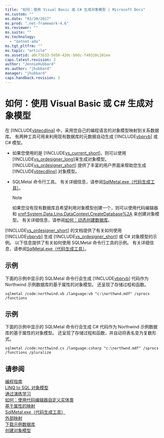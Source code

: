 ```yaml
---
title: "如何：使用 Visual Basic 或 C# 生成对象模型 | Microsoft Docs"
ms.custom: ""
ms.date: "03/30/2017"
ms.prod: ".net-framework-4.6"
ms.reviewer: ""
ms.suite: ""
ms.technology: 
  - "dotnet-ado"
ms.tgt_pltfrm: ""
ms.topic: "article"
ms.assetid: a0c73b33-5650-420c-b9dc-f49310c201ee
caps.latest.revision: 3
author: "JennieHubbard"
ms.author: "jhubbard"
manager: "jhubbard"
caps.handback.revision: 3
---
```

# 如何：使用 Visual Basic 或 C# 生成对象模型
在 [!INCLUDE[vbtecdlinq](../../../../../../includes/vbtecdlinq-md.md)] 中，采用您自己的编程语言的对象模型映射到关系数据库。  有两种工具可用来利用现有数据库的元数据自动生成 [!INCLUDE[vbprvb](../../../../../../includes/vbprvb-md.md)] 或 C\# 模型。  
  
-   如果您使用的是 [!INCLUDE[vs_current_short](../../../../../../includes/vs-current-short-md.md)]，则可以使用[!INCLUDE[vs_ordesigner_long](../../../../../../includes/vs-ordesigner-long-md.md)]来生成对象模型。  [!INCLUDE[vs_ordesigner_short](../../../../../../includes/vs-ordesigner-short-md.md)] 提供了丰富的用户界面来帮助您生成 [!INCLUDE[vbtecdlinq](../../../../../../includes/vbtecdlinq-md.md)] 对象模型。  
  
-   SQLMetal 命令行工具。  有关详细信息，请参阅[SqlMetal.exe（代码生成工具）](../../../../../../docs/framework/tools/sqlmetal-exe-code-generation-tool.md)。  
  
    > [!NOTE]
    >  如果您没有现有数据库且希望利用对象模型创建一个，则可以使用代码编辑器和 <xref:System.Data.Linq.DataContext.CreateDatabase%2A> 来创建对象模型。  有关详细信息，请参阅[如何：动态创建数据库](../../../../../../docs/framework/data/adonet/sql/linq/how-to-dynamically-create-a-database.md)。  
  
 [!INCLUDE[vs_ordesigner_short](../../../../../../includes/vs-ordesigner-short-md.md)] 的文档提供了有关如何使用 [!INCLUDE[vbprvb](../../../../../../includes/vbprvb-md.md)] 生成 [!INCLUDE[vs_ordesigner_short](../../../../../../includes/vs-ordesigner-short-md.md)] 或 C\# 对象模型的示例。  以下信息提供了有关如何使用 SQLMetal 命令行工具的示例。  有关详细信息，请参阅[SqlMetal.exe（代码生成工具）](../../../../../../docs/framework/tools/sqlmetal-exe-code-generation-tool.md)。  
  
## 示例  
 下面的示例中显示的 SQLMetal 命令行会生成 [!INCLUDE[vbprvb](../../../../../../includes/vbprvb-md.md)] 代码作为 Northwind 示例数据库的基于属性的对象模型。  还呈现了存储过程和函数。  
  
```  
sqlmetal /code:northwind.vb /language:vb "c:\northwnd.mdf" /sprocs /functions  
```  
  
## 示例  
 下面的示例中显示的 SQLMetal 命令行会生成 C\# 代码作为 Northwind 示例数据库的基于属性的对象模型。  还呈现了存储过程和函数，并自动将表名变为复数形式。  
  
```  
sqlmetal /code:northwind.cs /language:csharp "c:\northwnd.mdf" /sprocs /functions /pluralize  
```  
  
## 请参阅  
 [编程指南](../../../../../../docs/framework/data/adonet/sql/linq/programming-guide.md)   
 [LINQ to SQL 对象模型](../../../../../../docs/framework/data/adonet/sql/linq/the-linq-to-sql-object-model.md)   
 [通过演练学习](../../../../../../docs/framework/data/adonet/sql/linq/learning-by-walkthroughs.md)   
 [如何：使用代码编辑器自定义实体类](../../../../../../docs/framework/data/adonet/sql/linq/how-to-customize-entity-classes-by-using-the-code-editor.md)   
 [基于属性的映射](../../../../../../docs/framework/data/adonet/sql/linq/attribute-based-mapping.md)   
 [SqlMetal.exe（代码生成工具）](../../../../../../docs/framework/tools/sqlmetal-exe-code-generation-tool.md)   
 [外部映射](../../../../../../docs/framework/data/adonet/sql/linq/external-mapping.md)   
 [下载示例数据库](../../../../../../docs/framework/data/adonet/sql/linq/downloading-sample-databases.md)   
 [创建对象模型](../../../../../../docs/framework/data/adonet/sql/linq/creating-the-object-model.md)